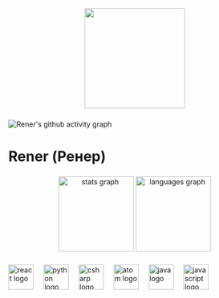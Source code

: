 <div align="center">
  <img height="200" src="https://th.bing.com/th/id/R.5714f6bc64da30fd25c52da27f106111?rik=wWmRFLaMRSjL2w&riu=http%3a%2f%2fen.nuclpart.phys.uoa.gr%2ffileadmin%2fnuclpart.phys.uoa.gr%2fen%2fdept1tmpl.uoa.gr%2fimages%2fbanner-home.jpg&ehk=a%2fHW3f4QEnTu2kNlMfoNZ5dss6ydtMe9nXMODcMNmHE%3d&risl=&pid=ImgRaw&r=0"  />
</div>

###
![Rener's github activity graph](https://github-readme-activity-graph.vercel.app/graph?username=Rener&theme=chartreuse-dark)
<h1 align="left">Rener (Ренер)</h1>

###

<h5 align="center"></h5>

###

<div align="center">
  <img src="https://github-readme-stats.vercel.app/api?username=Rener-py&hide_title=false&hide_rank=true&show_icons=true&include_all_commits=true&count_private=true&disable_animations=false&theme=codeSTACKr&locale=en&hide_border=false" height="150" alt="stats graph"  />
  <img src="https://github-readme-stats.vercel.app/api/top-langs?username=Rener-py&locale=en&hide_title=false&layout=compact&card_width=320&langs_count=5&theme=codeSTACKr&hide_border=false" height="150" alt="languages graph"  />
</div>

###

<div align="left">
  <img src="https://cdn.jsdelivr.net/gh/devicons/devicon/icons/react/react-original.svg" height="50" alt="react logo"  />
  <img width="12" />
  <img src="https://cdn.jsdelivr.net/gh/devicons/devicon/icons/python/python-original.svg" height="50" alt="python logo"  />
  <img width="12" />
  <img src="https://cdn.jsdelivr.net/gh/devicons/devicon/icons/csharp/csharp-original.svg" height="50" alt="csharp logo"  />
  <img width="12" />
  <img src="https://cdn.jsdelivr.net/gh/devicons/devicon/icons/atom/atom-original.svg" height="50" alt="atom logo"  />
  <img width="12" />
  <img src="https://cdn.jsdelivr.net/gh/devicons/devicon/icons/java/java-original.svg" height="50" alt="java logo"  />
  <img width="12" />
  <img src="https://cdn.jsdelivr.net/gh/devicons/devicon/icons/javascript/javascript-original.svg" height="50" alt="javascript logo"  />
</div>

###

